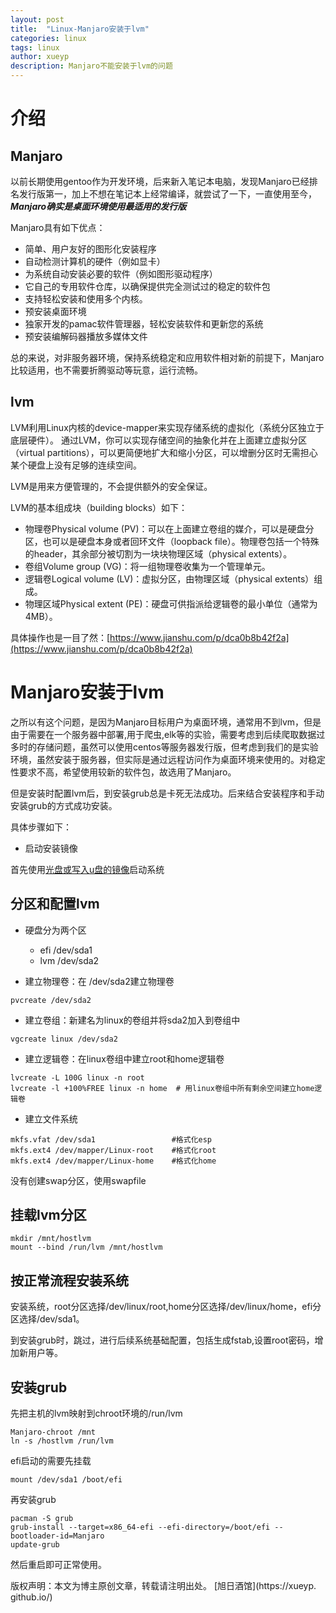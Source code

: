```yaml
---
layout: post
title:  "Linux-Manjaro安装于lvm"
categories: linux
tags: linux 
author: xueyp
description: Manjaro不能安装于lvm的问题
---
```


# 介绍 

## Manjaro

以前长期使用gentoo作为开发环境，后来新入笔记本电脑，发现Manjaro已经排名发行版第一，加上不想在笔记本上经常编译，就尝试了一下，一直使用至今，***Manjaro确实是桌面环境使用最适用的发行版***

Manjaro具有如下优点：

- 简单、用户友好的图形化安装程序
- 自动检测计算机的硬件（例如显卡）
- 为系统自动安装必要的软件（例如图形驱动程序）
- 它自己的专用软件仓库，以确保提供完全测试过的稳定的软件包
- 支持轻松安装和使用多个内核。
- 预安装桌面环境
- 独家开发的pamac软件管理器，轻松安装软件和更新您的系统
- 预安装编解码器播放多媒体文件

总的来说，对非服务器环境，保持系统稳定和应用软件相对新的前提下，Manjaro比较适用，也不需要折腾驱动等玩意，运行流畅。

## lvm

LVM利用Linux内核的device-mapper来实现存储系统的虚拟化（系统分区独立于底层硬件）。 通过LVM，你可以实现存储空间的抽象化并在上面建立虚拟分区（virtual partitions），可以更简便地扩大和缩小分区，可以增删分区时无需担心某个硬盘上没有足够的连续空间。

LVM是用来方便管理的，不会提供额外的安全保证。

LVM的基本组成块（building blocks）如下：

- 物理卷Physical volume (PV)：可以在上面建立卷组的媒介，可以是硬盘分区，也可以是硬盘本身或者回环文件（loopback file）。物理卷包括一个特殊的header，其余部分被切割为一块块物理区域（physical extents）。
- 卷组Volume group (VG)：将一组物理卷收集为一个管理单元。
- 逻辑卷Logical volume (LV)：虚拟分区，由物理区域（physical extents）组成。
- 物理区域Physical extent (PE)：硬盘可供指派给逻辑卷的最小单位（通常为4MB）。

具体操作也是一目了然：[https://www.jianshu.com/p/dca0b8b42f2a](https://www.jianshu.com/p/dca0b8b42f2a)

# Manjaro安装于lvm

之所以有这个问题，是因为Manjaro目标用户为桌面环境，通常用不到lvm，但是由于需要在一个服务器中部署,用于爬虫,elk等的实验，需要考虑到后续爬取数据过多时的存储问题，虽然可以使用centos等服务器发行版，但考虑到我们的是实验环境，虽然安装于服务器，但实际是通过远程访问作为桌面环境来使用的。对稳定性要求不高，希望使用较新的软件包，故选用了Manjaro。

但是安装时配置lvm后，到安装grub总是卡死无法成功。后来结合安装程序和手动安装grub的方式成功安装。

具体步骤如下：

- 启动安装镜像

首先使用[光盘或写入u盘的镜像](https://Manjaro.org/download/architect/)启动系统

## 分区和配置lvm

- 硬盘分为两个区

    - efi /dev/sda1 
    - lvm /dev/sda2 

- 建立物理卷：在 /dev/sda2建立物理卷

```
pvcreate /dev/sda2
```

- 建立卷组：新建名为linux的卷组并将sda2加入到卷组中

```
vgcreate linux /dev/sda2
```

- 建立逻辑卷：在linux卷组中建立root和home逻辑卷

```
lvcreate -L 100G linux -n root
lvcreate -l +100%FREE linux -n home  # 用linux卷组中所有剩余空间建立home逻辑卷
```

- 建立文件系统

```
mkfs.vfat /dev/sda1                 #格式化esp
mkfs.ext4 /dev/mapper/Linux-root    #格式化root
mkfs.ext4 /dev/mapper/Linux-home    #格式化home
```

没有创建swap分区，使用swapfile

## 挂载lvm分区

```
mkdir /mnt/hostlvm
mount --bind /run/lvm /mnt/hostlvm
```

## 按正常流程安装系统

安装系统，root分区选择/dev/linux/root,home分区选择/dev/linux/home，efi分区选择/dev/sda1。

到安装grub时，跳过，进行后续系统基础配置，包括生成fstab,设置root密码，增加新用户等。

## 安装grub

先把主机的lvm映射到chroot环境的/run/lvm

```
Manjaro-chroot /mnt
ln -s /hostlvm /run/lvm
```

efi启动的需要先挂载

```
mount /dev/sda1 /boot/efi
```

再安装grub

```
pacman -S grub
grub-install --target=x86_64-efi --efi-directory=/boot/efi --bootloader-id=Manjaro
update-grub
```

然后重启即可正常使用。

版权声明：本文为博主原创文章，转载请注明出处。 [旭日酒馆](https://xueyp.        github.io/)

